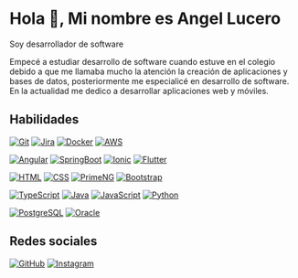 # Hola 👋, Mi nombre es Angel Lucero

Soy desarrollador de software

Empecé a estudiar desarrollo de software cuando estuve en el colegio debido a que me llamaba mucho la atención la creación de aplicaciones y bases de datos, posteriormente me especialicé en desarrollo de software. En la actualidad me dedico a desarrollar aplicaciones web y móviles.

## Habilidades

[![Git](https://user-images.githubusercontent.com/57451983/185803534-436ab37c-1c60-4d03-9d61-efced61b4280.png)](https://git-scm.com/)
[![Jira](https://user-images.githubusercontent.com/57451983/185803537-75931f60-4e0a-442c-b555-a0e58ba70cf5.png)](https://www.atlassian.com/es/software/jira)
[![Docker](https://user-images.githubusercontent.com/57451983/185803523-52b668d2-ed6b-4e25-9990-e59e3167d2d6.png)](https://www.docker.com/)
[![AWS](https://user-images.githubusercontent.com/57451983/185803539-c01dfc60-0a91-4b4a-a45f-d4b7e36881af.png)](https://aws.amazon.com/)

[![Angular](https://user-images.githubusercontent.com/57451983/185803520-c84d97bf-2383-4899-8020-9a35bd40134d.png)](https://angular.io/)
[![SpringBoot](https://user-images.githubusercontent.com/57451983/185804168-e2fdb156-d0d1-4a9e-8d6f-24d62c9cb87f.png)](https://spring.io/)
[![Ionic](https://user-images.githubusercontent.com/57451983/185803521-5961b1cc-5365-40a0-88b5-41b7b6d9377e.png)](https://ionicframework.com/)
[![Flutter](https://user-images.githubusercontent.com/57451983/185804166-9ff5156d-50a2-4192-b96f-201213b76523.png)](https://flutter.dev/)

[![HTML](https://user-images.githubusercontent.com/57451983/185805507-8566f325-4748-4a14-878e-07315bb1f800.png)](https://developer.mozilla.org/es/docs/Web/HTML)
[![CSS](https://user-images.githubusercontent.com/57451983/185805557-081e1f2c-7d2e-4303-8379-0dfa185fcc6a.png)](https://developer.mozilla.org/es/docs/Web/CSS)
[![PrimeNG](https://user-images.githubusercontent.com/57451983/185804167-97953031-8ed1-4073-96ed-0fcd8d4888e7.png)](https://www.primefaces.org/primeng/)
[![Bootstrap](https://user-images.githubusercontent.com/57451983/185803535-47399c83-32a1-4ec1-9e33-aa876b77e7ed.png)](https://getbootstrap.com/)

[![TypeScript](https://user-images.githubusercontent.com/57451983/185803527-9ba9d5d3-9ec9-47f5-a1b1-66d66e69b473.png)](https://www.typescriptlang.org/)
[![Java](https://user-images.githubusercontent.com/57451983/185803530-eb8f44c0-5833-4812-b0bc-aa9f5672fddf.png)](https://www.java.com/)
[![JavaScript](https://user-images.githubusercontent.com/57451983/185803532-c698ef61-59d6-471a-8e89-43f67bc27e06.png)](https://developer.mozilla.org/en-US/docs/Web/JavaScript)
[![Python](https://user-images.githubusercontent.com/57451983/185803528-d732e27d-955f-4807-8948-c1e416c0399e.png)](https://www.python.org/)

[![PostgreSQL](https://user-images.githubusercontent.com/57451983/185803525-34ab55f9-92e7-4de4-95be-4b7f6b547de8.png)](https://www.postgresql.org/)
[![Oracle](https://user-images.githubusercontent.com/57451983/185803533-1e4f5918-be0c-42f4-9117-9b6e7aaa9e0d.png)](https://www.oracle.com/)

## Redes sociales
[![GitHub](https://user-images.githubusercontent.com/57451983/185803522-0dd60469-9f8d-45c4-ba86-fc6c0ea2eb08.png)](https://github.com/angelluce)
[![Instagram](https://user-images.githubusercontent.com/57451983/185803568-3a2a4444-9208-4e31-9986-5e38b1979940.png)](https://www.instagram.com/angellucero24/)


